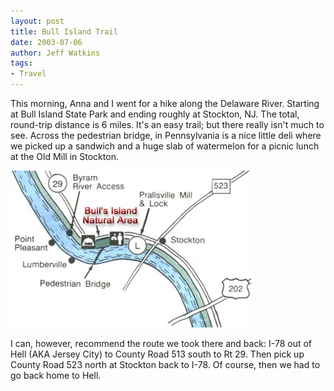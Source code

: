 ```yaml
---
layout: post
title: Bull Island Trail
date: 2003-07-06
author: Jeff Watkins
tags:
- Travel
---
```


This morning, Anna and I went for a hike along the Delaware River.
Starting at Bull Island State Park and ending roughly at Stockton, NJ.
The total, round-trip distance is 6 miles. It's an easy trail; but
there really isn't much to see. Across the pedestrian bridge, in
Pennsylvania is a nice little deli where we picked up a sandwich and a
huge slab of watermelon for a picnic lunch at the Old Mill in
Stockton.

<div class="figure">
<img class="photo" src="/photos/map_detail_bulls-isle.jpg" alt="Bull Isle trail map"  >
</div>

I can, however, recommend the route we took there and back: I-78 out
of Hell (AKA Jersey City) to County Road 513 south to Rt 29. Then pick
up County Road 523 north at Stockton back to I-78. Of course, then we
had to go back home to Hell.
